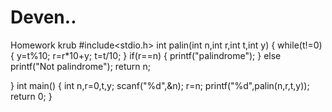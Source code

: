 # Deven..
Homework krub
#include<stdio.h>
int palin(int n,int r,int t,int y)
{
    while(t!=0)
    {
        y=t%10;
        r=r*10+y;
        t=t/10;
    }
    if(r==n)
    {
        printf("palindrome");
    }
    else printf("Not palindrome");
    return n;

}
int main()
{
    int n,r=0,t,y;
    scanf("%d",&n);
    r=n;
    printf("%d",palin(n,r,t,y));
    return 0;
}
